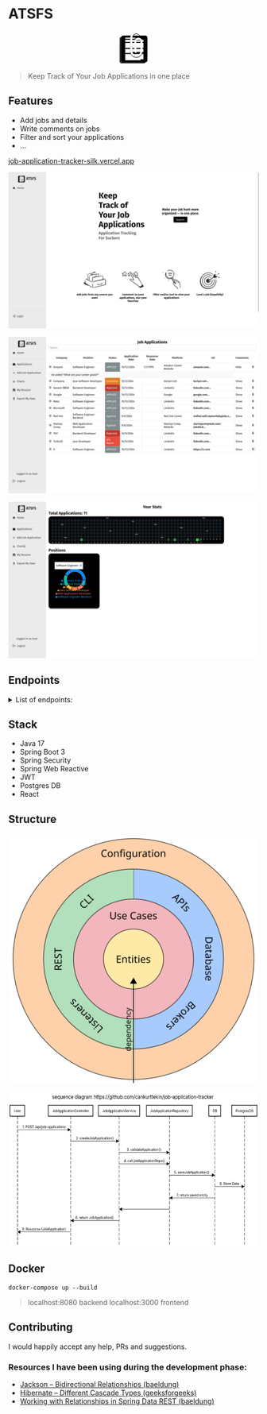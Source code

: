 # ATSFS

 <p align="center">
  <img height="64" src="/assets/atsfs.png">
</p>

> Keep Track of Your Job Applications in one place

## Features
- Add jobs and details
- Write comments on jobs
- Filter and sort your applications
- ...

[job-application-tracker-silk.vercel.app](https://job-application-tracker-silk.vercel.app/)
<br />

<img src="/assets/screenshot-atsfs-home.png"
alt="homepage">

<img src="/assets/screenshot-atsfs.png"
alt="applications">

<img src="/assets/screenshot-atsfs-charts.png"
alt="graphs">

## Endpoints
<details>
  <summary>List of endpoints:</summary>
<br>
 
POST
/api/auth/register 

POST
/api/auth/login
login and get new jwt token

POST
/api/job-applications (JWT Auth)
Create job application

GET
/api/job-applications (JWT Auth)
Get job applications for user

GET
/api/job-applications/stats (JWT Auth)
Returns number of applications on application dates

PUT
/api/job-applications (JWT Auth)
Update existing job application fields 

DELETE
/api/job-applications/{id} (JWT Auth)
Delete single job application

DELETE
/api/job-applications/all (JWT Auth)
Delete all job applications
</details>


## Stack
- Java 17
- Spring Boot 3
- Spring Security
- Spring Web Reactive
- JWT
- Postgres DB
- React

## Structure
<img src="/assets/unclebob.svg"
     alt="unclebob"
     >
     
<img src="/assets/sequence-diagram.png"
     alt="sequence"
     height="309">

## Docker
```
docker-compose up --build
```
> localhost:8080 backend
> localhost:3000 frontend

## Contributing
I would happily accept any help, PRs and suggestions.

### Resources I have been using during the development phase:
- [Jackson – Bidirectional Relationships (baeldung)](https://www.baeldung.com/jackson-bidirectional-relationships-and-infinite-recursion)
- [Hibernate – Different Cascade Types (geeksforgeeks)](https://www.geeksforgeeks.org/hibernate-different-cascade-types/)
- [Working with Relationships in Spring Data REST (baeldung)](https://www.baeldung.com/spring-data-rest-relationships)
